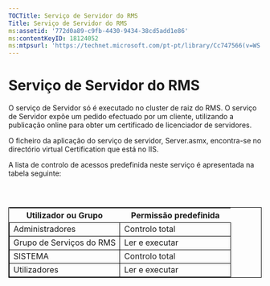 ```yaml
---
TOCTitle: Serviço de Servidor do RMS
Title: Serviço de Servidor do RMS
ms:assetid: '772d0a89-c9fb-4430-9434-38cd5add1e86'
ms:contentKeyID: 18124052
ms:mtpsurl: 'https://technet.microsoft.com/pt-pt/library/Cc747566(v=WS.10)'
---
```


Serviço de Servidor do RMS
==========================

O serviço de Servidor só é executado no cluster de raiz do RMS. O serviço de Servidor expõe um pedido efectuado por um cliente, utilizando a publicação online para obter um certificado de licenciador de servidores.

O ficheiro da aplicação do serviço de servidor, Server.asmx, encontra-se no directório virtual Certification que está no IIS.

A lista de controlo de acessos predefinida neste serviço é apresentada na tabela seguinte:

###  

 
<table style="border:1px solid black;">
<colgroup>
<col width="50%" />
<col width="50%" />
</colgroup>
<thead>
<tr class="header">
<th>Utilizador ou Grupo</th>
<th>Permissão predefinida</th>
</tr>
</thead>
<tbody>
<tr class="odd">
<td style="border:1px solid black;">Administradores</td>
<td style="border:1px solid black;">Controlo total</td>
</tr>
<tr class="even">
<td style="border:1px solid black;">Grupo de Serviços do RMS</td>
<td style="border:1px solid black;">Ler e executar</td>
</tr>
<tr class="odd">
<td style="border:1px solid black;">SISTEMA</td>
<td style="border:1px solid black;">Controlo total</td>
</tr>
<tr class="even">
<td style="border:1px solid black;">Utilizadores</td>
<td style="border:1px solid black;">Ler e executar</td>
</tr>
</tbody>
</table>
